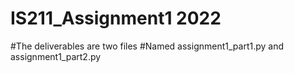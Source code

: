 # IS211_Assignment1 2022
#The deliverables are two files
#Named assignment1_part1.py and assignment1_part2.py
